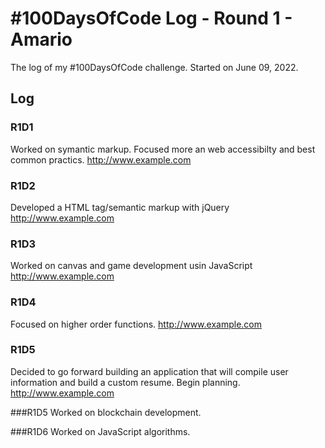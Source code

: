 # #100DaysOfCode Log - Round 1 - Amario

The log of my #100DaysOfCode challenge. Started on June 09, 2022.

## Log

### R1D1 
Worked on symantic markup. Focused more an web accessibilty and best common practics. http://www.example.com

### R1D2
Developed a HTML tag/semantic markup with jQuery http://www.example.com

### R1D3
Worked on canvas and game development usin JavaScript http://www.example.com

### R1D4
Focused on higher order functions. http://www.example.com

### R1D5
Decided to go forward building an application that will compile user information and build a custom resume. Begin planning. http://www.example.com

###R1D5
Worked on blockchain development.

###R1D6
Worked on JavaScript algorithms.

